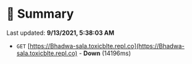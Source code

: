 # 📖 Summary
Last updated: **9/13/2021, 5:38:03 AM**

- `GET` [https://Bhadwa-sala.toxicblte.repl.co](https://Bhadwa-sala.toxicblte.repl.co) - **Down** (14196ms)
